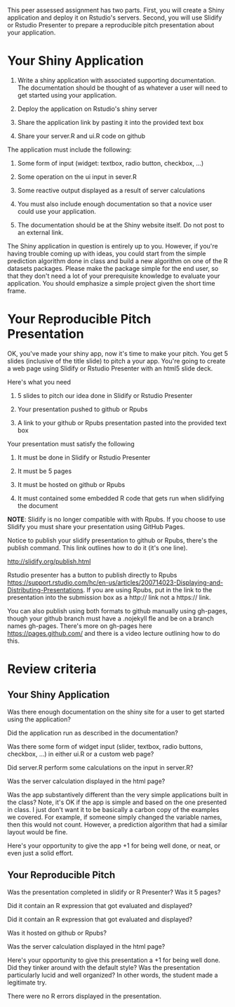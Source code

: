 This peer assessed assignment has two parts. First, you will create a Shiny application and deploy it on Rstudio's servers. Second, you will use Slidify or Rstudio Presenter to prepare a reproducible pitch presentation about your application.



# Your Shiny Application

1. Write a shiny application with associated supporting documentation. The documentation should be thought of as whatever a user will need to get started using your application.

2. Deploy the application on Rstudio's shiny server

3. Share the application link by pasting it into the provided text box

4. Share your server.R and ui.R code on github

The application must include the following:

1. Some form of input (widget: textbox, radio button, checkbox, ...)

2. Some operation on the ui input in sever.R

3. Some reactive output displayed as a result of server calculations

4. You must also include enough documentation so that a novice user could use your application.

5. The documentation should be at the Shiny website itself. Do not post to an external link.


The Shiny application in question is entirely up to you. However, if you're having trouble coming up with ideas, you could start from the simple prediction algorithm done in class and build a new algorithm on one of the R datasets packages. Please make the package simple for the end user, so that they don't need a lot of your prerequisite knowledge to evaluate your application. You should emphasize a simple project given the short time frame.


# Your Reproducible Pitch Presentation

OK, you've made your shiny app, now it's time to make your pitch. You get 5 slides (inclusive of the title slide) to pitch a your app. You're going to create a web page using Slidify or Rstudio Presenter with an html5 slide deck.

Here's what you need

1. 5 slides to pitch our idea done in Slidify or Rstudio Presenter

2. Your presentation pushed to github or Rpubs

3. A link to your github or Rpubs presentation pasted into the provided text box

Your presentation must satisfy the following

1. It must be done in Slidify or Rstudio Presenter

2. It must be 5 pages

3. It must be hosted on github or Rpubs

4. It must contained some embedded R code that gets run when slidifying the document

**NOTE**: Slidify is no longer compatible with with Rpubs. If you choose to use Slidify you must share your presentation using GitHub Pages.

Notice to publish your slidify presentation to github or Rpubs, there's the publish command. This link outlines how to do it (it's one line).

http://slidify.org/publish.html

Rstudio presenter has a button to publish directly to Rpubs https://support.rstudio.com/hc/en-us/articles/200714023-Displaying-and-Distributing-Presentations. If you are using Rpubs, put in the link to the presentation into the submission box as a http:// link not a https:// link.

You can also publish using both formats to github manually using gh-pages, though your github branch must have a .nojekyll fle and be on a branch names gh-pages. There's more on gh-pages here https://pages.github.com/ and there is a video lecture outlining how to do this.

# Review criteria

## Your Shiny Application

Was there enough documentation on the shiny site for a user to get started using the application?

Did the application run as described in the documentation?

Was there some form of widget input (slider, textbox, radio buttons, checkbox, ...) in either ui.R or a custom web page?

Did server.R perform some calculations on the input in server.R?

Was the server calculation displayed in the html page?

Was the app substantively different than the very simple applications built in the class? Note, it's OK if the app is simple and based on the one presented in class. I just don't want it to be basically a carbon copy of the examples we covered. For example, if someone simply changed the variable names, then this would not count. However, a prediction algorithm that had a similar layout would be fine.

Here's your opportunity to give the app +1 for being well done, or neat, or even just a solid effort.

## Your Reproducible Pitch

Was the presentation completed in slidify or R Presenter?
Was it 5 pages?

Did it contain an R expression that got evaluated and displayed?

Did it contain an R expression that got evaluated and displayed?

Was it hosted on github or Rpubs?

Was the server calculation displayed in the html page?

Here's your opportunity to give this presentation a +1 for being well done. Did they tinker around with the default style? Was the presentation particularly lucid and well organized? In other words, the student made a legitimate try.

There were no R errors displayed in the presentation.

